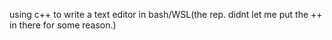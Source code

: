 using c++ to write a text editor in bash/WSL(the rep. didnt let me put the ++ in there for some reason.)

